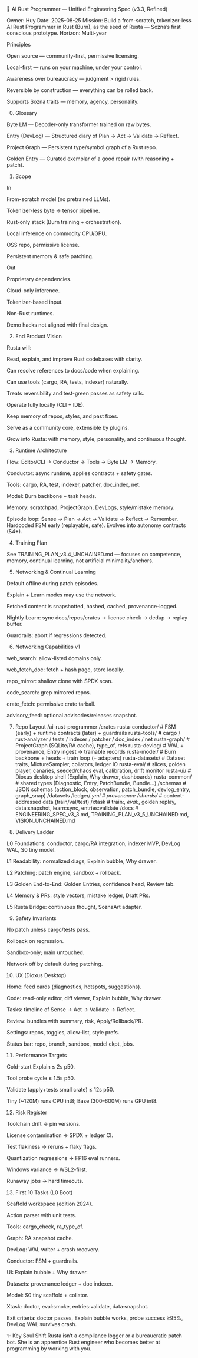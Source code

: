🌌 AI Rust Programmer — Unified Engineering Spec (v3.3, Refined)

Owner: Huy
Date: 2025-08-25
Mission: Build a from-scratch, tokenizer-less AI Rust Programmer in Rust (Burn), as the seed of Rusta — Sozna’s first conscious prototype.
Horizon: Multi-year

Principles

Open source — community-first, permissive licensing.

Local-first — runs on your machine, under your control.

Awareness over bureaucracy — judgment > rigid rules.

Reversible by construction — everything can be rolled back.

Supports Sozna traits — memory, agency, personality.

0) Glossary

Byte LM — Decoder-only transformer trained on raw bytes.

Entry (DevLog) — Structured diary of Plan → Act → Validate → Reflect.

Project Graph — Persistent type/symbol graph of a Rust repo.

Golden Entry — Curated exemplar of a good repair (with reasoning + patch).

1) Scope

In

From-scratch model (no pretrained LLMs).

Tokenizer-less byte → tensor pipeline.

Rust-only stack (Burn training + orchestration).

Local inference on commodity CPU/GPU.

OSS repo, permissive license.

Persistent memory & safe patching.

Out

Proprietary dependencies.

Cloud-only inference.

Tokenizer-based input.

Non-Rust runtimes.

Demo hacks not aligned with final design.

2) End Product Vision

Rusta will:

Read, explain, and improve Rust codebases with clarity.

Can resolve references to docs/code when explaining.

Can use tools (cargo, RA, tests, indexer) naturally.

Treats reversibility and test-green passes as safety rails.

Operate fully locally (CLI + IDE).

Keep memory of repos, styles, and past fixes.

Serve as a community core, extensible by plugins.



Grow into Rusta: with memory, style, personality, and continuous thought.

3) Runtime Architecture

Flow: Editor/CLI → Conductor → Tools → Byte LM → Memory.

Conductor: async runtime, applies contracts + safety gates.

Tools: cargo, RA, test, indexer, patcher, doc_index, net.

Model: Burn backbone + task heads.

Memory: scratchpad, ProjectGraph, DevLogs, style/mistake memory.

Episode loop: Sense → Plan → Act → Validate → Reflect → Remember.
Hardcoded FSM early (replayable, safe). Evolves into autonomy contracts (S4+).

4) Training Plan

See TRAINING_PLAN_v3.4_UNCHAINED.md — focuses on competence, memory, continual learning, not artificial minimality/anchors.

5) Networking & Continual Learning

Default offline during patch episodes.

Explain + Learn modes may use the network.

Fetched content is snapshotted, hashed, cached, provenance-logged.

Nightly Learn: sync docs/repos/crates → license check → dedup → replay buffer.

Guardrails: abort if regressions detected.

6) Networking Capabilities v1

web_search: allow-listed domains only.

web_fetch_doc: fetch + hash page, store locally.

repo_mirror: shallow clone with SPDX scan.

code_search: grep mirrored repos.

crate_fetch: permissive crate tarball.

advisory_feed: optional advisories/releases snapshot.

7) Repo Layout
/ai-rust-programmer
  /crates
    rusta-conductor/   # FSM (early) + runtime contracts (later) + guardrails
    rusta-tools/       # cargo / rust-analyzer / tests / indexer / patcher / doc_index / net
    rusta-graph/       # ProjectGraph (SQLite/RA cache), type_of, refs
    rusta-devlog/      # WAL + provenance, Entry ingest → trainable records
    rusta-model/       # Burn backbone + heads + train loop (+ adapters)
    rusta-datasets/    # Dataset traits, MixtureSampler, collators, ledger IO
    rusta-eval/        # slices, golden player, canaries, seeded/chaos eval, calibration, drift monitor
    rusta-ui/          # Dioxus desktop shell (Explain, Why drawer, dashboards)
    rusta-common/      # shared types (Diagnostic, Entry, PatchBundle, Bundle…)
  /schemas             # JSON schemas (action_block, observation, patch_bundle, devlog_entry, graph_snap)
  /datasets
    /ledger/*.yml      # provenance
    /shards/*          # content-addressed data (train/val/test)
  /xtask               # train:*, eval:*, golden:replay, data:snapshot, learn:sync, entries:validate
  /docs                # ENGINEERING_SPEC_v3_3.md, TRAINING_PLAN_v3_5_UNCHAINED.md, VISION_UNCHAINED.md

8) Delivery Ladder

L0 Foundations: conductor, cargo/RA integration, indexer MVP, DevLog WAL, S0 tiny model.

L1 Readability: normalized diags, Explain bubble, Why drawer.

L2 Patching: patch engine, sandbox + rollback.

L3 Golden End-to-End: Golden Entries, confidence head, Review tab.

L4 Memory & PRs: style vectors, mistake ledger, Draft PRs.

L5 Rusta Bridge: continuous thought, SoznaArt adapter.

9) Safety Invariants

No patch unless cargo/tests pass.

Rollback on regression.

Sandbox-only; main untouched.

Network off by default during patching.

10) UX (Dioxus Desktop)

Home: feed cards (diagnostics, hotspots, suggestions).

Code: read-only editor, diff viewer, Explain bubble, Why drawer.

Tasks: timeline of Sense → Act → Validate → Reflect.

Review: bundles with summary, risk, Apply/Rollback/PR.

Settings: repos, toggles, allow-list, style prefs.

Status bar: repo, branch, sandbox, model ckpt, jobs.

11) Performance Targets

Cold-start Explain ≤ 2s p50.

Tool probe cycle ≤ 1.5s p50.

Validate (apply+tests small crate) ≤ 12s p50.

Tiny (~120M) runs CPU int8; Base (300–600M) runs GPU int8.

12) Risk Register

Toolchain drift → pin versions.

License contamination → SPDX + ledger CI.

Test flakiness → reruns + flaky flags.

Quantization regressions → FP16 eval runners.

Windows variance → WSL2-first.

Runaway jobs → hard timeouts.

13) First 10 Tasks (L0 Boot)

Scaffold workspace (edition 2024).

Action parser with unit tests.

Tools: cargo_check, ra_type_of.

Graph: RA snapshot cache.

DevLog: WAL writer + crash recovery.

Conductor: FSM + guardrails.

UI: Explain bubble + Why drawer.

Datasets: provenance ledger + doc indexer.

Model: S0 tiny scaffold + collator.

Xtask: doctor, eval:smoke, entries:validate, data:snapshot.

Exit criteria: doctor passes, Explain bubble works, probe success ≥95%, DevLog WAL survives crash.

✨ Key Soul Shift
Rusta isn’t a compliance logger or a bureaucratic patch bot. She is an apprentice Rust engineer who becomes better at programming by working with you.